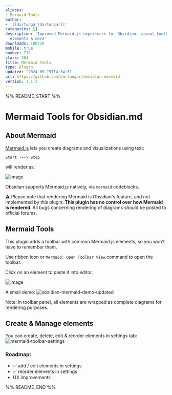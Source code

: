 ```yaml
---
aliases:
- Mermaid Tools
author:
- '[[dartungar|dartungar]]'
categories: []
description: 'Improved Mermaid.js experience for Obsidian: visual toolbar with common
  elements & more'
downloads: 100720
mobile: true
number: 739
stars: 204
title: Mermaid Tools
type: plugin
updated: '2024-05-15T14:34:31'
url: https://github.com/dartungar/obsidian-mermaid
version: 1.1.3
---
```


%% README_START %%

# Mermaid Tools for Obsidian.md
## About Mermaid
[Mermaid.js](https://mermaid-js.github.io) lets you create diagrams and visualizations using text:

```
Start ---> Stop
```

will render as:

![image](https://user-images.githubusercontent.com/36126057/205342377-80dfeb9d-d720-4efd-8102-5a737a23ba89.png)

Obsidian supports Mermaid.js natively, via `mermaid` codeblocks.

⚠️ Please note that rendering Mermaid is Obsidian's feature, and not implemented by this plugin. 
**This plugin has no control over how Mermaid is rendered**.
All bugs concerning rendering of diagrams should be posted to official forums.


## Mermaid Tools
This plugin adds a toolbar with common Mermaid.js elements, so you won't have to remember them.

Use ribbon icon or `Mermaid: Open Toolbar View` command to open the toolbar.

Click on an element to paste it into editor.

![image](https://user-images.githubusercontent.com/36126057/205342717-a454097b-280e-4407-8029-a47fc45a80c8.png)

A small demo:
![obsidian-mermaid-demo-updated](https://user-images.githubusercontent.com/36126057/214052070-780d4aab-6325-4729-b07b-836b395160fc.gif)



Note: in toolbar panel, all elements are wrapped as complete diagrams for rendering purposes.

## Create & Manage elements
You can create, delete, edit & reorder elements in settings tab:
![mermaid-toolbar-settings](https://user-images.githubusercontent.com/36126057/230771305-0f329ec5-f397-499b-99db-394249ff2316.gif)


### Roadmap:
- ✅ add / edit elements in settings
- ✅ reorder elements in settings
- UX improvements


%% README_END %%